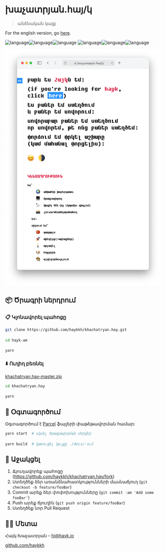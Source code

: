 
# խաչատրյան.հայ/կ

> անձնական կայք

For the english version, go [here](https://github.com/haykkh/haykkh.github.io).

![language](https://img.shields.io/badge/HTML-blue.svg?style=flat-square)![language](https://img.shields.io/badge/CSS-red.svg?style=flat-square)![language](https://img.shields.io/badge/Javascript-green.svg?style=flat-square) ![language](https://img.shields.io/badge/Հ-red?style=flat-square)![language](https://img.shields.io/badge/Ա-blue?style=flat-square)![language](https://img.shields.io/badge/Յ-orange?style=flat-square)

![Header](header.png)

## 📦 Ծրագրի ներդրում

### 📋 Կլոնավորել պահոցը

```sh
git clone https://github.com/haykkh/khachatryan.hay.git

cd hayk-am

yarn
```

### ⬇️ Ուղիղ բեռնել

[khachatryan.hay-master.zip](https://github.com/haykkh/khachatryan.hay/archive/master.zip)

```sh
cd khachatryan.hay

yarn
```

## 🚀 Օգտագործում

Օգտագործում է [Parcel](https://parceljs.org/) ֆայլերի փաթեթավորման համար:

```sh
yarn start  # սկսել ծրագրավորման սերվեր

yarn build  # կառուցել կայքը ./docs/-ում
```

## 📝 Աջակցել

1. Ճյուղավորեք պահոցը (<https://github.com/haykkh/khachatryan.hay/fork>)
2. Ստեղծեք ձեր առանձնահատկությունների մասնաճյուղ (`git checkout -b feature/fooBar`)
3. Commit արեք ձեր փոփոխությունները (`git commit -am 'Add some fooBar'`)
4. Push արեք ճյուղին (`git push origin feature/fooBar`)
5. Ստեղծեք նոր Pull Request

## 👨🏻 Մետա

Հայկ Խաչատրյան – [hi@hayk.io](mailto:hi@hayk.io)

[github.com/haykkh](https://github.com/haykkh/)
